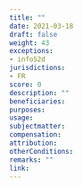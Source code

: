 ```yaml
---
title: ""
date: 2021-03-18
draft: false
weight: 43
exceptions:
- info52d
jurisdictions:
- FR
score: 0
description: "" 
beneficiaries:
purposes: 
usage:
subjectmatter:
compensation:
attribution: 
otherConditions: 
remarks: ""
link: 
---
```

